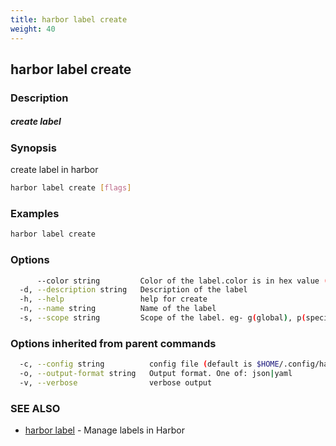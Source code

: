 ```yaml
---
title: harbor label create
weight: 40
---
```

## harbor label create

### Description

##### create label

### Synopsis

create label in harbor

```sh
harbor label create [flags]
```

### Examples

```sh
harbor label create
```

### Options

```sh
      --color string         Color of the label.color is in hex value (default "#FFFFFF")
  -d, --description string   Description of the label
  -h, --help                 help for create
  -n, --name string          Name of the label
  -s, --scope string         Scope of the label. eg- g(global), p(specific project) (default "g")
```

### Options inherited from parent commands

```sh
  -c, --config string          config file (default is $HOME/.config/harbor-cli/config.yaml)
  -o, --output-format string   Output format. One of: json|yaml
  -v, --verbose                verbose output
```

### SEE ALSO

* [harbor label](harbor-label.md)	 - Manage labels in Harbor

